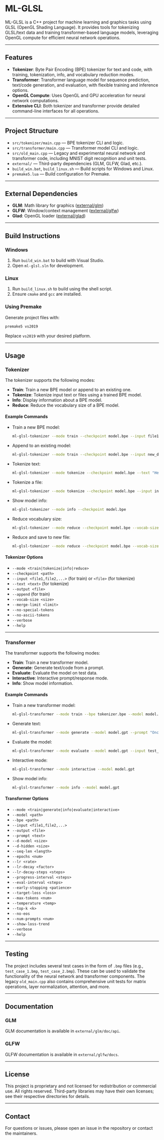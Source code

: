 # ML-GLSL

ML-GLSL is a C++ project for machine learning and graphics tasks using GLSL (OpenGL Shading Language). It provides tools for tokenizing GLSL/text data and training transformer-based language models, leveraging OpenGL compute for efficient neural network operations.

---

## Features

- **Tokenizer**: Byte Pair Encoding (BPE) tokenizer for text and code, with training, tokenization, info, and vocabulary reduction modes.
- **Transformer**: Transformer language model for sequence prediction, text/code generation, and evaluation, with flexible training and inference options.
- **OpenGL Compute**: Uses OpenGL and GPU acceleration for neural network computations.
- **Extensive CLI**: Both tokenizer and transformer provide detailed command-line interfaces for all operations.

---

## Project Structure

- `src/tokenizer/main.cpp` — BPE tokenizer CLI and logic.
- `src/transformer/main.cpp` — Transformer model CLI and logic.
- `src/old_main.cpp` — Legacy and experimental neural network and transformer code, including MNIST digit recognition and unit tests.
- `external/` — Third-party dependencies (GLM, GLFW, Glad, etc.).
- `build_win.bat`, `build_linux.sh` — Build scripts for Windows and Linux.
- `premake5.lua` — Build configuration for Premake.

---

## External Dependencies

- **GLM**: Math library for graphics ([external/glm](external/glm))
- **GLFW**: Window/context management ([external/glfw](external/glfw))
- **Glad**: OpenGL loader ([external/glad](external/glad))

---

## Build Instructions

### Windows

1. Run `build_win.bat` to build with Visual Studio.
2. Open `ml-glsl.sln` for development.

### Linux

1. Run `build_linux.sh` to build using the shell script.
2. Ensure `cmake` and `gcc` are installed.

### Using Premake

Generate project files with:

```sh
premake5 vs2019
```
Replace `vs2019` with your desired platform.

---

## Usage

### Tokenizer

The tokenizer supports the following modes:

- **Train**: Train a new BPE model or append to an existing one.
- **Tokenize**: Tokenize input text or files using a trained BPE model.
- **Info**: Display information about a BPE model.
- **Reduce**: Reduce the vocabulary size of a BPE model.

#### Example Commands

- Train a new BPE model:
  ```sh
  ml-glsl-tokenizer --mode train --checkpoint model.bpe --input file1.txt,file2.txt
  ```
- Append to an existing model:
  ```sh
  ml-glsl-tokenizer --mode train --checkpoint model.bpe --input new_data.txt --append
  ```
- Tokenize text:
  ```sh
  ml-glsl-tokenizer --mode tokenize --checkpoint model.bpe --text "Hello world!"
  ```
- Tokenize a file:
  ```sh
  ml-glsl-tokenizer --mode tokenize --checkpoint model.bpe --input input.txt --output tokens.txt
  ```
- Show model info:
  ```sh
  ml-glsl-tokenizer --mode info --checkpoint model.bpe
  ```
- Reduce vocabulary size:
  ```sh
  ml-glsl-tokenizer --mode reduce --checkpoint model.bpe --vocab-size 10000
  ```
- Reduce and save to new file:
  ```sh
  ml-glsl-tokenizer --mode reduce --checkpoint model.bpe --vocab-size 10000 --output small_model.bpe
  ```

#### Tokenizer Options

- `--mode <train|tokenize|info|reduce>`
- `--checkpoint <path>`
- `--input <file1,file2,...>` (for train) or `<file>` (for tokenize)
- `--text <text>` (for tokenize)
- `--output <file>`
- `--append` (for train)
- `--vocab-size <size>`
- `--merge-limit <limit>`
- `--no-special-tokens`
- `--no-ascii-tokens`
- `--verbose`
- `--help`

---

### Transformer

The transformer supports the following modes:

- **Train**: Train a new transformer model.
- **Generate**: Generate text/code from a prompt.
- **Evaluate**: Evaluate the model on test data.
- **Interactive**: Interactive prompt/response mode.
- **Info**: Show model information.

#### Example Commands

- Train a new transformer model:
  ```sh
  ml-glsl-transformer --mode train --bpe tokenizer.bpe --model model.gpt --input data.txt
  ```
- Generate text:
  ```sh
  ml-glsl-transformer --mode generate --model model.gpt --prompt "Once upon a time"
  ```
- Evaluate the model:
  ```sh
  ml-glsl-transformer --mode evaluate --model model.gpt --input test_data.txt
  ```
- Interactive mode:
  ```sh
  ml-glsl-transformer --mode interactive --model model.gpt
  ```
- Show model info:
  ```sh
  ml-glsl-transformer --mode info --model model.gpt
  ```

#### Transformer Options

- `--mode <train|generate|info|evaluate|interactive>`
- `--model <path>`
- `--bpe <path>`
- `--input <file1,file2,...>`
- `--output <file>`
- `--prompt <text>`
- `--d-model <size>`
- `--d-hidden <size>`
- `--seq-len <length>`
- `--epochs <num>`
- `--lr <rate>`
- `--lr-decay <factor>`
- `--lr-decay-steps <steps>`
- `--progress-interval <steps>`
- `--eval-interval <steps>`
- `--early-stopping <patience>`
- `--target-loss <loss>`
- `--max-tokens <num>`
- `--temperature <temp>`
- `--top-k <k>`
- `--no-eos`
- `--num-prompts <num>`
- `--show-loss-trend`
- `--verbose`
- `--help`

---

## Testing

The project includes several test cases in the form of `.bmp` files (e.g., `test_case_1.bmp`, `test_case_2.bmp`). These can be used to validate the functionality of the neural network and transformer components. The legacy `old_main.cpp` also contains comprehensive unit tests for matrix operations, layer normalization, attention, and more.

---

## Documentation

### GLM

GLM documentation is available in `external/glm/doc/api`.

### GLFW

GLFW documentation is available in `external/glfw/docs`.

---

## License

This project is proprietary and not licensed for redistribution or commercial use. All rights reserved. Third-party libraries may have their own licenses; see their respective directories for details.

---

## Contact

For questions or issues, please open an issue in the repository or contact the maintainers.